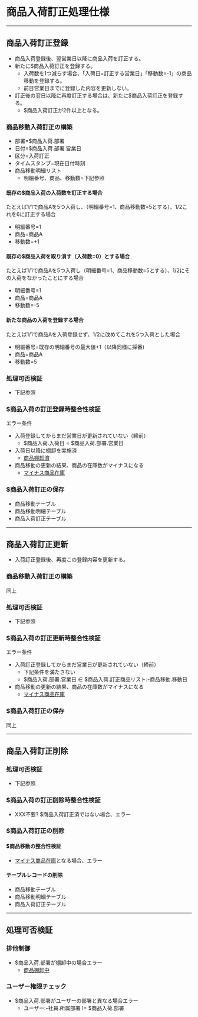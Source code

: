 # 商品入荷訂正処理仕様

***

## 商品入荷訂正登録

- 商品入荷登録後、翌営業日以降に商品入荷を訂正する。
- 新たに$商品入荷訂正を登録する。
    - 入荷数を1つ減らす場合、「入荷日=訂正する営業日」「移動数=-1」の商品移動を登録する。
    - 前日営業日までに登録した内容を更新しない。
- 訂正後の翌日以降に再度訂正する場合は、新たに$商品入荷訂正を登録する。
    - $商品入荷訂正が2件以上となる。

### 商品移動入荷訂正の構築

- 部署=$商品入荷.部署
- 日付=$商品入荷.部署.営業日
- 区分=入荷訂正
- タイムスタンプ=現在日付時刻
- 商品移動明細リスト
    - 明細番号、商品、移動数=下記参照

#### 既存の$商品入荷の入荷数を訂正する場合

たとえば1/1で商品Aを5つ入荷し、（明細番号=1、商品移動数=5とする）、1/2これを6に訂正する場合

- 明細番号=1
- 商品=商品A
- 移動数=+1

#### 既存の$商品入荷を取り消す（入荷数=0）とする場合

たとえば1/1で商品Aを5つ入荷し（明細番号=1、商品移動数=5とする）、1/2にその入荷をなかったことにする場合

- 明細番号=1
- 商品=商品A
- 移動数=-5

#### 新たな商品の入荷を登録する場合

たとえば1/1で商品Aを入荷登録せず、1/2に改めてこれを5つ入荷とした場合

- 明細番号=既存の明細番号の最大値+1（以降同様に採番)
- 商品=商品A
- 移動数=5

### 処理可否検証

- 下記参照

### $商品入荷の訂正登録時整合性検証

エラー条件

- 入荷登録してからまだ営業日が更新されていない（締前）
    - $商品入荷.入荷日 = $商品入荷.部署.営業日
- 入荷日以降に棚卸を実施済
    - [商品棚卸済](/U11/仕様/商品棚卸済)
- 商品移動の更新の結果、商品の在庫数がマイナスになる
    - [マイナス商品在庫](/u11/仕様/マイナス商品在庫)

### $商品入荷訂正の保存

- 商品移動テーブル
- 商品移動明細テーブル
- 商品入荷訂正テーブル

***

## 商品入荷訂正更新

- 入荷訂正登録後、再度この登録内容を更新する。

### 商品移動入荷訂正の構築

同上

### 処理可否検証

- 下記参照

### $商品入荷の訂正更新時整合性検証

エラー条件

- 入荷訂正登録してからまだ営業日が更新されていない（締前）
    - 下記条件を満たさない
    - $商品入荷.部署.営業日 ∈ $商品入荷.訂正商品リスト:-商品移動.移動日
- 商品移動の更新の結果、商品の在庫数がマイナスになる
    - [マイナス商品在庫](/u11/仕様/マイナス商品在庫)

### $商品入荷訂正の保存

同上

***

## 商品入荷訂正削除

### 処理可否検証

- 下記参照

### $商品入荷の訂正削除時整合性検証

- XXX不要? $商品入荷訂正済ではない場合、エラー

### $商品入荷訂正の削除

#### $商品移動の整合性検証

- [マイナス商品在庫](/U11/仕様/マイナス商品在庫)となる場合、エラー

#### テーブルレコードの削除

- 商品移動テーブル
- 商品移動明細テーブル
- 商品入荷訂正テーブル

***

## 処理可否検証

### 排他制御

- $商品入荷.部署が棚卸中の場合エラー
    - [商品棚卸中](/U11/仕様/商品棚卸中)

### ユーザー権限チェック

- $商品入荷.部署がユーザーの部署と異なる場合エラー
    - ユーザー:-社員.所属部署 != $商品入荷.部署
